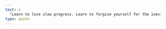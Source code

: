 ```yaml
---
text: >
  "Learn to love slow progress. Learn to forgive yourself for the inevitable backsliding. And of course, expect to be uncomfortable along the way." - Steven Kotler
type: quote
---
```

